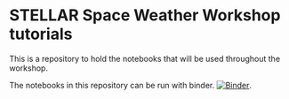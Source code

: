 STELLAR Space Weather Workshop tutorials
========================================

This is a repository to hold the notebooks that will be used throughout the workshop.

The notebooks in this repository can be run with binder. 
[![Binder](https://mybinder.org/badge_logo.svg)](
https://mybinder.org/v2/gh/TCDSolar/STELLAR_SSW_tutorials/HEAD).

